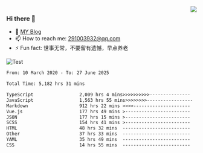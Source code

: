 <img align='right' src='https://github-readme-stats.vercel.app/api?username=niaogege&show_icons=true&theme=radical'/>

### Hi there 👋

- 🌱 [MY Blog](https://bythewayer.com/)
- 📫 How to reach me: 291003932@qq.com
- ⚡ Fun fact:  世事无常，不要留有遗憾，早点养老

![Test](https://github-readme-stats.vercel.app/api/top-langs/?username=niaogege&layout=compact)

<!--START_SECTION:waka-->

```txt
From: 10 March 2020 - To: 27 June 2025

Total Time: 5,182 hrs 31 mins

TypeScript                 2,009 hrs 4 mins>>>>>>>>>>---------------   38.77 %
JavaScript                 1,563 hrs 55 mins>>>>>>>>-----------------   30.18 %
Markdown                   912 hrs 22 mins >>>>---------------------   17.60 %
Vue.js                     177 hrs 49 mins >------------------------   03.43 %
JSON                       177 hrs 15 mins >------------------------   03.42 %
SCSS                       154 hrs 41 mins >------------------------   02.98 %
HTML                       48 hrs 32 mins  -------------------------   00.94 %
Other                      37 hrs 33 mins  -------------------------   00.72 %
YAML                       35 hrs 49 mins  -------------------------   00.69 %
CSS                        14 hrs 55 mins  -------------------------   00.29 %
```

<!--END_SECTION:waka-->
